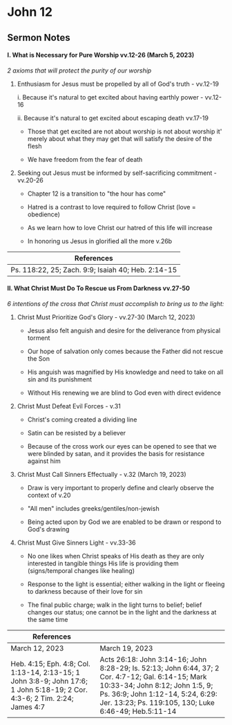 # John 12

## Sermon Notes

#### I. What is Necessary for Pure Worship vv.12-26 (March 5, 2023)

_2 axioms that will protect the purity of our worship_

1. Enthusiasm for Jesus must be propelled by all of God's truth - vv.12-19

    i. Because it's natural to get excited about having earthly power - vv.12-16

    ii. Because it's natural to get excited about escaping death vv.17-19

    - Those that get excited are not about worship is not about worship it' merely about what they may get that will satisfy the desire of the flesh

    - We have freedom from the fear of death

1. Seeking out Jesus must be informed by self-sacrificing commitment - vv.20-26

    - Chapter 12 is a transition to "the hour has come"

    - Hatred is a contrast to love required to follow Christ (love = obedience)

    - As we learn how to love Christ our hatred of this life will increase

    - In honoring us Jesus in glorified all the more v.26b

|References|
|-|
|Ps. 118:22, 25; Zach. 9:9; Isaiah 40; Heb. 2:14-15|

#### II. What Christ Must Do To Rescue us From Darkness vv.27-50

_6 intentions of the cross that Christ must accomplish to bring us to the light:_

1. Christ Must Prioritize God's Glory - vv.27-30 (March 12, 2023)

    - Jesus also felt anguish and desire for the deliverance from physical torment

    - Our hope of salvation only comes because the Father did not rescue the Son

    - His anguish was magnified by His knowledge and need to take on all sin and its punishment

    - Without His renewing we are blind to God even with direct evidence

1. Christ Must Defeat Evil Forces - v.31

    - Christ's coming created a dividing line

    - Satin can be resisted by a believer

    - Because of the cross work our eyes can be opened to see that we were blinded by satan, and it provides the basis for resistance against him

1. Christ Must Call Sinners Effectually - v.32 (March 19, 2023)

    - Draw is very important to properly define and clearly observe the context of v.20

    - "All men" includes greeks/gentiles/non-jewish

    - Being acted upon by God we are enabled to be drawn or respond to God's drawing

1. Christ Must Give Sinners Light - vv.33-36

    - No one likes when Christ speaks of His death as they are only interested in tangible things His life is providing them (signs/temporal changes like healing)

    - Response to the light is essential; either walking in the light or fleeing to darkness because of their love for sin

    - The final public charge; walk in the light turns to belief; belief changes our status; one cannot be in the light and the darkness at the same time

|References||
|-|-|
|March 12, 2023|March 19, 2023|
|Heb. 4:15; Eph. 4:8; Col. 1:13-14, 2:13-15; 1 John 3:8-9; John 17:6; 1 John 5:18-19; 2 Cor. 4:3-6; 2 Tim. 2:24; James 4:7|Acts 26:18: John 3:14-16; John 8:28-29; Is. 52:13; John 6:44, 37; 2 Cor. 4:7-12; Gal. 6:14-15; Mark 10:33-34; John 8:12; John 1:5, 9; Ps. 36:9; John 1:12-14, 5:24, 6:29: Jer. 13:23; Ps. 119:105, 130; Luke 6:46-49; Heb.5:11-14|